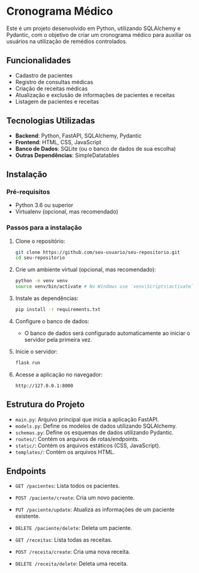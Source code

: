 # Cronograma Médico

Este é um projeto desenvolvido em Python, utilizando SQLAlchemy e Pydantic, com o objetivo de criar um cronograma médico para auxiliar os usuários na utilização de remédios controlados.

## Funcionalidades

- Cadastro de pacientes
- Registro de consultas médicas
- Criação de receitas médicas
- Atualização e exclusão de informações de pacientes e receitas
- Listagem de pacientes e receitas

## Tecnologias Utilizadas

- **Backend**: Python, FastAPI, SQLAlchemy, Pydantic
- **Frontend**: HTML, CSS, JavaScript
- **Banco de Dados**: SQLite (ou o banco de dados de sua escolha)
- **Outras Dependências**: SimpleDatatables

## Instalação

### Pré-requisitos

- Python 3.6 ou superior
- Virtualenv (opcional, mas recomendado)

### Passos para a instalação

1. Clone o repositório:
    ```bash
    git clone https://github.com/seu-usuario/seu-repositorio.git
    cd seu-repositorio
    ```

2. Crie um ambiente virtual (opcional, mas recomendado):
    ```bash
    python -m venv venv
    source venv/bin/activate # No Windows use `venv\Scripts\activate`
    ```

3. Instale as dependências:
    ```bash
    pip install -r requirements.txt
    ```

4. Configure o banco de dados:
    - O banco de dados será configurado automaticamente ao iniciar o servidor pela primeira vez.

5. Inicie o servidor:
    ```bash
    flask run
    ```

6. Acesse a aplicação no navegador:
    ```
    http://127.0.0.1:8000
    ```

## Estrutura do Projeto

- `main.py`: Arquivo principal que inicia a aplicação FastAPI.
- `models.py`: Define os modelos de dados utilizando SQLAlchemy.
- `schemas.py`: Define os esquemas de dados utilizando Pydantic.
- `routes/`: Contém os arquivos de rotas/endpoints.
- `static/`: Contém os arquivos estáticos (CSS, JavaScript).
- `templates/`: Contém os arquivos HTML.

## Endpoints

- `GET /pacientes`: Lista todos os pacientes.
- `POST /paciente/create`: Cria um novo paciente.
- `PUT /paciente/update`: Atualiza as informações de um paciente existente.
- `DELETE /paciente/delete`: Deleta um paciente.

- `GET /receitas`: Lista todas as receitas.
- `POST /receita/create`: Cria uma nova receita.
- `DELETE /receita/delete`: Deleta uma receita.

